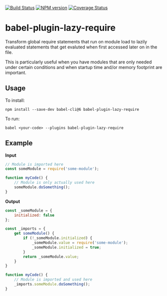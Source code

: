 [![Build Status](https://travis-ci.org/princjef/babel-plugin-lazy-require.svg?branch=master)](https://travis-ci.org/princjef/babel-plugin-lazy-require)
[![NPM version](https://img.shields.io/npm/v/babel-plugin-lazy-require.svg)](https://www.npmjs.com/package/babel-plugin-lazy-require)
[![Coverage Status](https://img.shields.io/codecov/c/github/princjef/babel-plugin-lazy-require/master.svg)](https://codecov.io/gh/princjef/babel-plugin-lazy-require)

# babel-plugin-lazy-require

Transform global require statements that run on module load to lazily evaluated
statements that get evaluted when first accessed later on in the file.

This is particularly useful when you have modules that are only needed under
certain conditions and when startup time and/or memory footprint are important.

## Usage

To install:

```
npm install --save-dev babel-cli@6 babel-plugin-lazy-require
```

To run:

```
babel <your-code> --plugins babel-plugin-lazy-require
```

## Example

**Input**

```js
// Module is imported here
const someModule = require('some-module');

function myCode() { 
    // Module is only actually used here
    someModule.doSomething();
}
```

**Output**

```js
const _someModule = {
    initialized: false
};

const _imports = {
    get someModule() {
        if (!_someModule.initialized) {
            _someModule.value = require('some-module');
            _someModule.initialized = true;
        }
        return _someModule.value;
    }
}

function myCode() {
    // Module is imported and used here
    _imports.someModule.doSomething();
}
```
